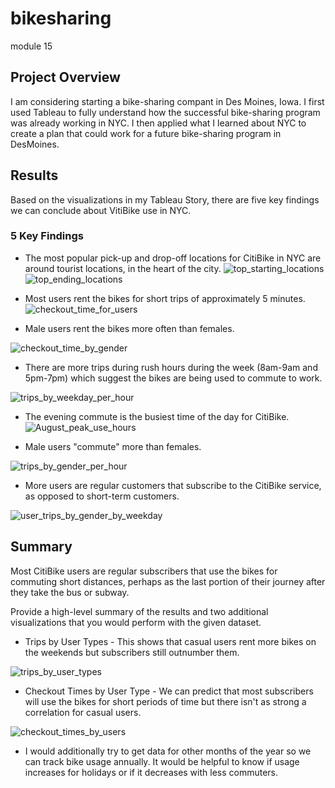 # bikesharing
module 15

## Project Overview
I am considering starting a bike-sharing compant in Des Moines, Iowa.  I first used Tableau to fully understand how the successful bike-sharing program was already working in NYC.  I then applied what I learned about NYC to create a plan that could work for a future bike-sharing program in DesMoines.  

## Results
Based on the visualizations in my Tableau Story, there are five key findings we can conclude about VitiBike use in NYC.  

### 5 Key Findings
* The most popular pick-up and drop-off locations for CitiBike in NYC are around tourist locations, in the heart of the city.
![top_starting_locations](https://user-images.githubusercontent.com/115426070/215845596-54264b34-9e87-46f2-ad89-8df9a70cf227.png)
![top_ending_locations](https://user-images.githubusercontent.com/115426070/215845623-89ff0d40-09ae-4a22-971a-0ccb3b6a40f9.png)




* Most users rent the bikes for short trips of approximately 5 minutes.
![checkout_time_for_users](https://user-images.githubusercontent.com/115426070/215845732-6e637f67-6ce7-4a3e-afcf-a76762018e5c.png)




* Male users rent the bikes more often than females.  



![checkout_time_by_gender](https://user-images.githubusercontent.com/115426070/215845844-93d4e268-74b0-4c1d-ab53-3994baf068ab.png)


* There are more trips during rush hours during the week (8am-9am and 5pm-7pm) which suggest the bikes are being used to commute to work.  

![trips_by_weekday_per_hour](https://user-images.githubusercontent.com/115426070/215845900-3cadaf0a-641a-4162-875d-0b3311147538.png)



* The evening commute is the busiest time of the day for CitiBike.
![August_peak_use_hours](https://user-images.githubusercontent.com/115426070/215845964-d1077ac2-0c22-4681-897a-d58a317883e5.png)





* Male users "commute" more than females.


![trips_by_gender_per_hour](https://user-images.githubusercontent.com/115426070/215846012-86a9daa4-155e-433f-b911-37cae30fb209.png)


* More users are regular customers that subscribe to the CitiBike service, as opposed to short-term customers.




 ![user_trips_by_gender_by_weekday](https://user-images.githubusercontent.com/115426070/215846102-7b269fe5-c5fd-4032-be93-d26e9f70279c.png)



## Summary
Most CitiBike users are regular subscribers that use the bikes for commuting short distances, perhaps as the last portion of their journey after they take the bus or subway.  

Provide a high-level summary of the results and two additional visualizations that you would perform with the given dataset.

* Trips by User Types - This shows that casual users rent more bikes on the weekends but subscribers still outnumber them.



![trips_by_user_types](https://user-images.githubusercontent.com/115426070/215846331-787c4d82-6837-44ca-9f30-9c6375272a55.png)


* Checkout Times by User Type - We can predict that most subscribers will use the bikes for short periods of time but there isn't as strong a correlation for casual users. 


![checkout_times_by_users](https://user-images.githubusercontent.com/115426070/215846281-bf4e2954-5895-4d90-b739-b51fccd13354.png)


* I would additionally try to get data for other months of the year so we can track bike usage annually.  It would be helpful to know if usage increases for holidays or if it decreases with less commuters.  
